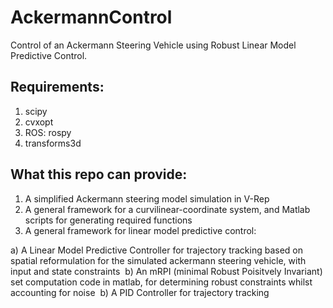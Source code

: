 # AckermannControl
Control of an Ackermann Steering Vehicle using Robust Linear Model Predictive Control.

## Requirements:
1. scipy
2. cvxopt
3. ROS: rospy
4. transforms3d

## What this repo can provide:
1. A simplified Ackermann steering model simulation in V-Rep
2. A general framework for a curvilinear-coordinate system, and Matlab scripts for generating required functions
3. A general framework for linear model predictive control:

  a) A Linear Model Predictive Controller for trajectory tracking based on spatial reformulation for the simulated ackermann steering vehicle, with input and state constraints&nbsp;
  b) An mRPI (minimal Robust Poisitvely Invariant) set computation code in matlab, for determining robust constraints       whilst accounting for noise&nbsp;
  b) A PID Controller for trajectory tracking&nbsp;
